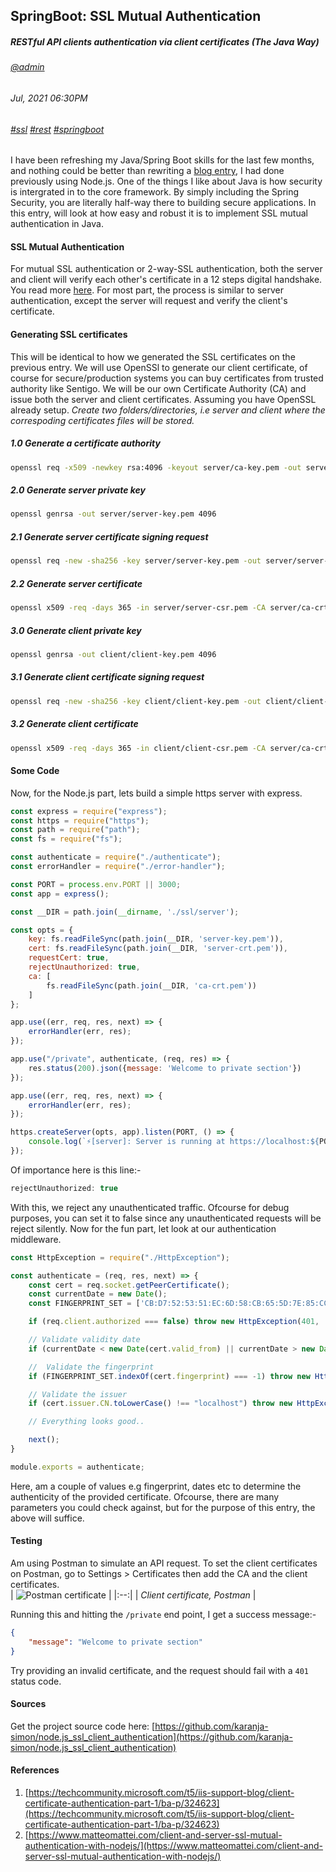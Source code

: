 ## SpringBoot: SSL Mutual Authentication
##### *RESTful API clients authentication via client certificates (The Java Way)*
###### [@admin](/whoami)
###### Jul, 2021 06:30PM
###### [#ssl]() [#rest]() [#springboot]()

 I have been refreshing my Java/Spring Boot skills for the last few months, and nothing could be better than rewriting a [blog entry](/blog/ssl-client-authentication), I had done previously using Node.js. One of the things I 
 like about Java is how security is intergrated in to the core framework. By simply including the Spring Security, you are literally half-way there to building secure applications.
 In this entry, will look at how easy and robust it is to implement SSL mutual authentication in Java.
#### SSL Mutual Authentication 
For mutual SSL authentication or 2-way-SSL authentication, both the server and client will verify each other's certificate in a 12 steps digital handshake. You read more 
[here](https://www.codeproject.com/Articles/326574/An-Introduction-to-Mutual-SSL-Authentication). For most part, the process is similar to server authentication, except the 
server will request and verify the client's certificate.

#### Generating SSL certificates
This will be identical to how we generated the SSL certificates on the previous entry. We will use OpenSSl to generate our client certificate, of course for secure/production systems you can 
buy certificates from trusted authority like Sentigo. We will be our own Certificate Authority (CA) and issue both the server and client certificates. Assuming you have OpenSSL already setup.
*Create two folders/directories, i.e server and client where the correspoding certificates files will be stored.*
##### 1.0 Generate a certificate authority

```sh
openssl req -x509 -newkey rsa:4096 -keyout server/ca-key.pem -out server/ca-crt.pem -nodes -days 365
```
##### 2.0 Generate server private key

```sh
openssl genrsa -out server/server-key.pem 4096
```
##### 2.1 Generate server certificate signing request

```sh
openssl req -new -sha256 -key server/server-key.pem -out server/server-csr.pem
```
##### 2.2 Generate server certificate

```sh
openssl x509 -req -days 365 -in server/server-csr.pem -CA server/ca-crt.pem -CAkey server/ca-key.pem -CAcreateserial -out server/server-crt.pem
```
##### 3.0 Generate client private key

```sh
openssl genrsa -out client/client-key.pem 4096
```
##### 3.1 Generate client certificate signing request

```sh
openssl req -new -sha256 -key client/client-key.pem -out client/client-csr.pem
```
##### 3.2 Generate client certificate

```sh
openssl x509 -req -days 365 -in client/client-csr.pem -CA server/ca-crt.pem -CAkey server/ca-key.pem -CAcreateserial -out client/client-crt.pem
```

#### Some Code

Now, for the Node.js part, lets build a simple https server with express.

```js
const express = require("express");
const https = require("https");
const path = require("path");
const fs = require("fs");

const authenticate = require("./authenticate");
const errorHandler = require("./error-handler");

const PORT = process.env.PORT || 3000;
const app = express();

const __DIR = path.join(__dirname, './ssl/server');

const opts = {
	key: fs.readFileSync(path.join(__DIR, 'server-key.pem')),
	cert: fs.readFileSync(path.join(__DIR, 'server-crt.pem')),
	requestCert: true,
	rejectUnauthorized: true,
	ca: [
		fs.readFileSync(path.join(__DIR, 'ca-crt.pem'))
	]
};

app.use((err, req, res, next) => {
    errorHandler(err, res);
});

app.use("/private", authenticate, (req, res) => {
    res.status(200).json({message: 'Welcome to private section'})
});

app.use((err, req, res, next) => {
    errorHandler(err, res);
});

https.createServer(opts, app).listen(PORT, () => {
    console.log(`⚡️[server]: Server is running at https://localhost:${PORT}`);
});


```
Of importance here is this line:-

```js 
rejectUnauthorized: true 
```

With this, we reject any unauthenticated traffic. Ofcourse for debug purposes, you can set it to false since any unauthenticated requests will be reject silently.
Now for the fun part, let look at our authentication middleware.

```js 
const HttpException = require("./HttpException");

const authenticate = (req, res, next) => {
    const cert = req.socket.getPeerCertificate();
    const currentDate = new Date();
    const FINGERPRINT_SET = ['CB:D7:52:53:51:EC:6D:58:CB:65:5D:7E:85:CC:73:ED:88:AF:C2:08'];

    if (req.client.authorized === false) throw new HttpException(401, 'SSL certificate is require');

    // Validate validity date
    if (currentDate < new Date(cert.valid_from) || currentDate > new Date(cert.valid_to)) throw new HttpException(401, 'Expired certficate');

    //  Validate the fingerprint
    if (FINGERPRINT_SET.indexOf(cert.fingerprint) === -1) throw new HttpException(401, 'Fingerprint mismatch');

    // Validate the issuer
    if (cert.issuer.CN.toLowerCase() !== "localhost") throw new HttpException(401, 'Invalid issuer');

    // Everything looks good..

    next();
}

module.exports = authenticate;
```
Here, am a couple of values e.g fingerprint, dates etc to determine the authenticity of the provided certificate. Ofcourse, there are many parameters you could check against, but for the purpose of this entry, the above will suffice.

#### Testing
Am using Postman to simulate an API request. To set the client certificates on Postman, go to Settings > Certificates then add the CA and the client certificates.  
| ![Postman certificate](/images/blog/ssl/postman.png) |
|:--:|
| *Client certificate, Postman* |

Running this and hitting the `/private` end point, I get a success message:-

```json
{
    "message": "Welcome to private section"
}
```

Try providing an invalid certificate, and the request should fail with a `401` status code.

#### Sources

Get the project source code here: [https://github.com/karanja-simon/node.js_ssl_client_authentication](https://github.com/karanja-simon/node.js_ssl_client_authentication)

#### References
1. [https://techcommunity.microsoft.com/t5/iis-support-blog/client-certificate-authentication-part-1/ba-p/324623](https://techcommunity.microsoft.com/t5/iis-support-blog/client-certificate-authentication-part-1/ba-p/324623)
2. [https://www.matteomattei.com/client-and-server-ssl-mutual-authentication-with-nodejs/](https://www.matteomattei.com/client-and-server-ssl-mutual-authentication-with-nodejs/)

